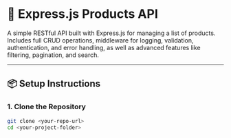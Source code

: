 # 🚀 Express.js Products API

A simple RESTful API built with Express.js for managing a list of products. Includes full CRUD operations, middleware for logging, validation, authentication, and error handling, as well as advanced features like filtering, pagination, and search.

---

## 📦 Setup Instructions

### 1. Clone the Repository
```bash
git clone <your-repo-url>
cd <your-project-folder>
